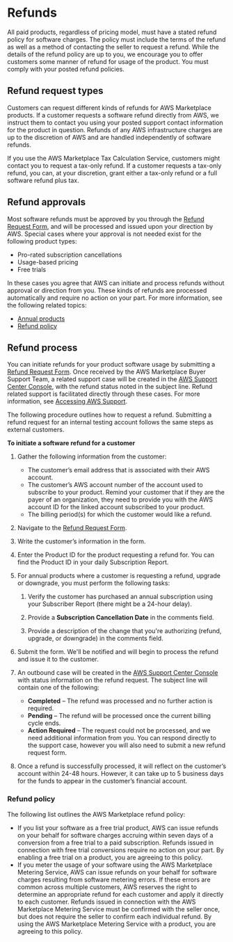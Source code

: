 # Refunds<a name="refunds"></a>

 All paid products, regardless of pricing model, must have a stated refund policy for software charges\. The policy must include the terms of the refund as well as a method of contacting the seller to request a refund\. While the details of the refund policy are up to you, we encourage you to offer customers some manner of refund for usage of the product\. You must comply with your posted refund policies\.

## Refund request types<a name="refund-requests"></a>

Customers can request different kinds of refunds for AWS Marketplace products\. If a customer requests a software refund directly from AWS, we instruct them to contact you using your posted support contact information for the product in question\. Refunds of any AWS infrastructure charges are up to the discretion of AWS and are handled independently of software refunds\. 

 If you use the AWS Marketplace Tax Calculation Service, customers might contact you to request a tax\-only refund\. If a customer requests a tax\-only refund, you can, at your discretion, grant either a tax\-only refund or a full software refund plus tax\. 

## Refund approvals<a name="refund-approval"></a>

Most software refunds must be approved by you through the [Refund Request Form](http://aws.amazon.com/marketplace/management/support/refund-request), and will be processed and issued upon your direction by AWS\. Special cases where your approval is not needed exist for the following product types:
+ Pro\-rated subscription cancellations
+ Usage\-based pricing
+ Free trials

In these cases you agree that AWS can initiate and process refunds without approval or direction from you\. These kinds of refunds are processed automatically and require no action on your part\. For more information, see the following related topics:
+ [Annual products](pricing.md#annual-products)
+ [Refund policy](#refund-policy)

## Refund process<a name="refund-process"></a>

You can initiate refunds for your product software usage by submitting a [Refund Request Form](http://aws.amazon.com/marketplace/management/support/refund-request)\. Once received by the AWS Marketplace Buyer Support Team, a related support case will be created in the [AWS Support Center Console](https://console.aws.amazon.com/support/home?), with the refund status noted in the subject line\. Refund related support is facilitated directly through these cases\. For more information, see [Accessing AWS Support](https://docs.aws.amazon.com/awssupport/latest/user/getting-started.html#accessing-support)\.

The following procedure outlines how to request a refund\. Submitting a refund request for an internal testing account follows the same steps as external customers\.

**To initiate a software refund for a customer**

1. Gather the following information from the customer:
   + The customer’s email address that is associated with their AWS account\. 
   + The customer’s AWS account number of the account used to subscribe to your product\. Remind your customer that if they are the payer of an organization, they need to provide you with the AWS account ID for the linked account subscribed to your product\.
   + The billing period\(s\) for which the customer would like a refund\. 

1. Navigate to the [Refund Request Form](http://aws.amazon.com/marketplace/management/support/refund-request)\.

1. Write the customer’s information in the form\. 

1. Enter the Product ID for the product requesting a refund for\. You can find the Product ID in your daily Subscription Report\.

1. For annual products where a customer is requesting a refund, upgrade or downgrade, you must perform the following tasks:

   1. Verify the customer has purchased an annual subscription using your Subscriber Report \(there might be a 24\-hour delay\)\. 

   1. Provide a **Subscription Cancellation Date** in the comments field\. 

   1. Provide a description of the change that you're authorizing \(refund, upgrade, or downgrade\) in the comments field\. 

1. Submit the form\. We'll be notified and will begin to process the refund and issue it to the customer\.

1. An outbound case will be created in the [AWS Support Center Console](https://console.aws.amazon.com/support/home?) with status information on the refund request\. The subject line will contain one of the following: 
   + **Completed** – The refund was processed and no further action is required\.
   + **Pending** – The refund will be processed once the current billing cycle ends\.
   + **Action Required** – The request could not be processed, and we need additional information from you\. You can respond directly to the support case, however you will also need to submit a new refund request form\.

1. Once a refund is successfully processed, it will reflect on the customer’s account within 24\-48 hours\. However, it can take up to 5 business days for the funds to appear in the customer’s financial account\.

### Refund policy<a name="refund-policy"></a>

The following list outlines the AWS Marketplace refund policy:
+ If you list your software as a free trial product, AWS can issue refunds on your behalf for software charges accruing within seven days of a conversion from a free trial to a paid subscription\. Refunds issued in connection with free trial conversions require no action on your part\. By enabling a free trial on a product, you are agreeing to this policy\. 
+ If you meter the usage of your software using the AWS Marketplace Metering Service, AWS can issue refunds on your behalf for software charges resulting from software metering errors\. If these errors are common across multiple customers, AWS reserves the right to determine an appropriate refund for each customer and apply it directly to each customer\. Refunds issued in connection with the AWS Marketplace Metering Service must be confirmed with the seller once, but does not require the seller to confirm each individual refund\. By using the AWS Marketplace Metering Service with a product, you are agreeing to this policy\. 